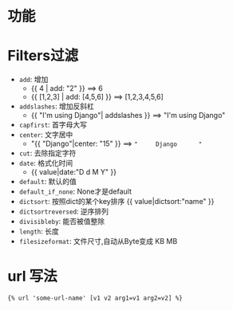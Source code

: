 # 功能

# Filters过滤
* `add`: 增加
    * {{ 4 | add: "2" }}  ==> 6  
    * {{ [1,2,3] | add: [4,5,6] }} ==> [1,2,3,4,5,6]  
* `addslashes`: 增加反斜杠
    * {{ "I'm using Django"| addslashes }} ==> "I\'m using Django"
* `capfirst`: 首字母大写
* `center`: 文字居中
    * "{{ "Django"|center: "15" }} ==> `"     Django      "`
* `cut`: 去除指定字符
* `date`: 格式化时间
    * {{ value|date:"D d M Y" }}
* `default`: 默认的值
* `default_if_none`: None才是default
* `dictsort`: 按照dict的某个key排序
    {{ value|dictsort:"name" }}
* `dictsortreversed`: 逆序排列
* `divisibleby`: 能否被值整除
* `length`: 长度
* `filesizeformat`: 文件尺寸,自动从Byte变成 KB MB

# url 写法
    {% url 'some-url-name' [v1 v2 arg1=v1 arg2=v2] %}
